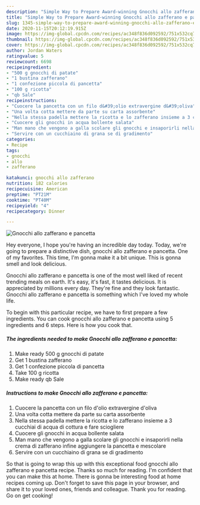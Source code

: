 ```yaml
---
description: "Simple Way to Prepare Award-winning Gnocchi allo zafferano e pancetta"
title: "Simple Way to Prepare Award-winning Gnocchi allo zafferano e pancetta"
slug: 1345-simple-way-to-prepare-award-winning-gnocchi-allo-zafferano-e-pancetta
date: 2020-11-15T20:12:19.915Z
image: https://img-global.cpcdn.com/recipes/ac348f836d092592/751x532cq70/gnocchi-allo-zafferano-e-pancetta-recipe-main-photo.jpg
thumbnail: https://img-global.cpcdn.com/recipes/ac348f836d092592/751x532cq70/gnocchi-allo-zafferano-e-pancetta-recipe-main-photo.jpg
cover: https://img-global.cpcdn.com/recipes/ac348f836d092592/751x532cq70/gnocchi-allo-zafferano-e-pancetta-recipe-main-photo.jpg
author: Jordan Waters
ratingvalue: 5
reviewcount: 6698
recipeingredient:
- "500 g gnocchi di patate"
- "1 bustina zafferano"
- "1 confezione piccola di pancetta"
- "100 g ricotta"
- "qb Sale"
recipeinstructions:
- "Cuocere la pancetta con un filo d&#39;olio extravergine d&#39;oliva"
- "Una volta cotta mettere da parte su carta assorbente"
- "Nella stessa padella mettere la ricotta e lo zafferano insieme a 3 cucchiai di acqua di cottura e fare sciogliere"
- "Cuocere gli gnocchi in acqua bollente salata"
- "Man mano che vengono a galla scolare gli gnocchi e insaporirli nella crema di zafferano infine aggiungere la pancetta e mescolare"
- "Servire con un cucchiaino di grana se di gradimento"
categories:
- Recipe
tags:
- gnocchi
- allo
- zafferano

katakunci: gnocchi allo zafferano 
nutrition: 182 calories
recipecuisine: American
preptime: "PT21M"
cooktime: "PT40M"
recipeyield: "4"
recipecategory: Dinner

---
```



![Gnocchi allo zafferano e pancetta](https://img-global.cpcdn.com/recipes/ac348f836d092592/751x532cq70/gnocchi-allo-zafferano-e-pancetta-recipe-main-photo.jpg)

Hey everyone, I hope you're having an incredible day today. Today, we're going to prepare a distinctive dish, gnocchi allo zafferano e pancetta. One of my favorites. This time, I'm gonna make it a bit unique. This is gonna smell and look delicious.

Gnocchi allo zafferano e pancetta is one of the most well liked of recent trending meals on earth. It's easy, it's fast, it tastes delicious. It is appreciated by millions every day. They're fine and they look fantastic. Gnocchi allo zafferano e pancetta is something which I've loved my whole life.




To begin with this particular recipe, we have to first prepare a few ingredients. You can cook gnocchi allo zafferano e pancetta using 5 ingredients and 6 steps. Here is how you cook that.

<!--inarticleads1-->

##### The ingredients needed to make Gnocchi allo zafferano e pancetta:

1. Make ready 500 g gnocchi di patate
1. Get 1 bustina zafferano
1. Get 1 confezione piccola di pancetta
1. Take 100 g ricotta
1. Make ready qb Sale




<!--inarticleads2-->

##### Instructions to make Gnocchi allo zafferano e pancetta:

1. Cuocere la pancetta con un filo d&#39;olio extravergine d&#39;oliva
1. Una volta cotta mettere da parte su carta assorbente
1. Nella stessa padella mettere la ricotta e lo zafferano insieme a 3 cucchiai di acqua di cottura e fare sciogliere
1. Cuocere gli gnocchi in acqua bollente salata
1. Man mano che vengono a galla scolare gli gnocchi e insaporirli nella crema di zafferano infine aggiungere la pancetta e mescolare
1. Servire con un cucchiaino di grana se di gradimento




So that is going to wrap this up with this exceptional food gnocchi allo zafferano e pancetta recipe. Thanks so much for reading. I'm confident that you can make this at home. There is gonna be interesting food at home recipes coming up. Don't forget to save this page in your browser, and share it to your loved ones, friends and colleague. Thank you for reading. Go on get cooking!
